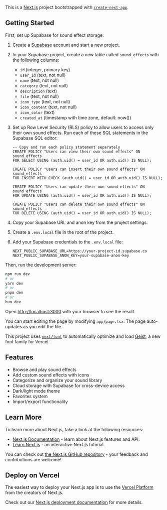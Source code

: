 This is a [Next.js](https://nextjs.org) project bootstrapped with [`create-next-app`](https://nextjs.org/docs/app/api-reference/cli/create-next-app).

## Getting Started

First, set up Supabase for sound effect storage:

1. Create a [Supabase](https://supabase.com) account and start a new project.
2. In your Supabase project, create a new table called `sound_effects` with the following columns:
   - `id` (integer, primary key)
   - `user_id` (text, not null)
   - `name` (text, not null)
   - `category` (text, not null)
   - `description` (text)
   - `file` (text, not null)
   - `icon_type` (text, not null)
   - `icon_content` (text, not null)
   - `icon_color` (text)
   - `created_at` (timestamp with time zone, default: now())
3. Set up Row Level Security (RLS) policy to allow users to access only their own sound effects. Run each of these SQL statements in the Supabase SQL editor:

   ```
   -- Copy and run each policy statement separately
   CREATE POLICY "Users can view their own sound effects" ON sound_effects
   FOR SELECT USING (auth.uid() = user_id OR auth.uid() IS NULL);
   
   CREATE POLICY "Users can insert their own sound effects" ON sound_effects
   FOR INSERT WITH CHECK (auth.uid() = user_id OR auth.uid() IS NULL);
   
   CREATE POLICY "Users can update their own sound effects" ON sound_effects
   FOR UPDATE USING (auth.uid() = user_id OR auth.uid() IS NULL);
   
   CREATE POLICY "Users can delete their own sound effects" ON sound_effects
   FOR DELETE USING (auth.uid() = user_id OR auth.uid() IS NULL);
   ```

4. Copy your Supabase URL and anon key from the project settings.
5. Create a `.env.local` file in the root of the project.
6. Add your Supabase credentials to the `.env.local` file:
   ```
   NEXT_PUBLIC_SUPABASE_URL=https://your-project-id.supabase.co
   NEXT_PUBLIC_SUPABASE_ANON_KEY=your-supabase-anon-key
   ```

Then, run the development server:

```bash
npm run dev
# or
yarn dev
# or
pnpm dev
# or
bun dev
```

Open [http://localhost:3000](http://localhost:3000) with your browser to see the result.

You can start editing the page by modifying `app/page.tsx`. The page auto-updates as you edit the file.

This project uses [`next/font`](https://nextjs.org/docs/app/building-your-application/optimizing/fonts) to automatically optimize and load [Geist](https://vercel.com/font), a new font family for Vercel.

## Features

- Browse and play sound effects
- Add custom sound effects with icons
- Categorize and organize your sound library
- Cloud storage with Supabase for cross-device access
- Dark/light mode theme
- Favorites system
- Import/export functionality

## Learn More

To learn more about Next.js, take a look at the following resources:

- [Next.js Documentation](https://nextjs.org/docs) - learn about Next.js features and API.
- [Learn Next.js](https://nextjs.org/learn) - an interactive Next.js tutorial.

You can check out [the Next.js GitHub repository](https://github.com/vercel/next.js) - your feedback and contributions are welcome!

## Deploy on Vercel

The easiest way to deploy your Next.js app is to use the [Vercel Platform](https://vercel.com/new?utm_medium=default-template&filter=next.js&utm_source=create-next-app&utm_campaign=create-next-app-readme) from the creators of Next.js.

Check out our [Next.js deployment documentation](https://nextjs.org/docs/app/building-your-application/deploying) for more details.

